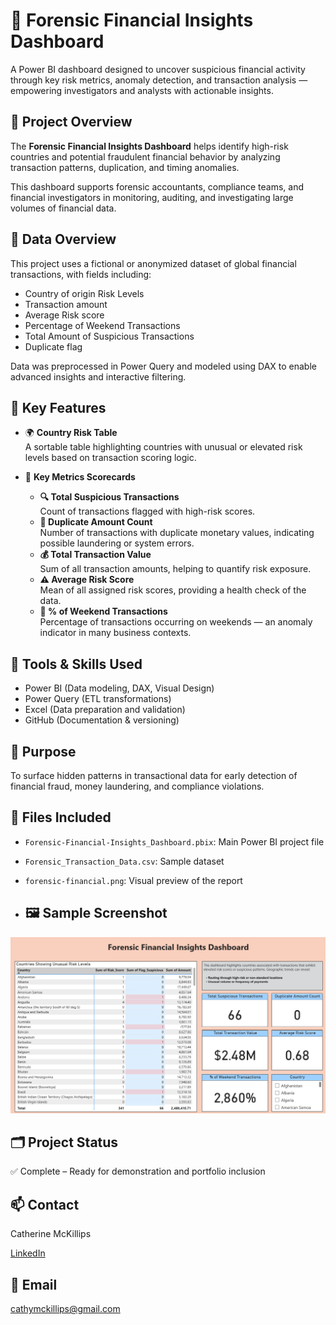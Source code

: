 # 💼 Forensic Financial Insights Dashboard

A Power BI dashboard designed to uncover suspicious financial activity through key risk metrics, anomaly detection, and transaction analysis — empowering investigators and analysts with actionable insights.

## 🚀 Project Overview

The **Forensic Financial Insights Dashboard** helps identify high-risk countries and potential fraudulent financial behavior by analyzing transaction patterns, duplication, and timing anomalies.

This dashboard supports forensic accountants, compliance teams, and financial investigators in monitoring, auditing, and investigating large volumes of financial data.

## 📂 Data Overview

This project uses a fictional or anonymized dataset of global financial transactions, with fields including:
- Country of origin Risk Levels
- Transaction amount
- Average Risk score
- Percentage of Weekend Transactions
- Total Amount of Suspicious Transactions
- Duplicate flag

Data was preprocessed in Power Query and modeled using DAX to enable advanced insights and interactive filtering.

## 📌 Key Features

- 🌍 **Country Risk Table**  
  A sortable table highlighting countries with unusual or elevated risk levels based on transaction scoring logic.

- 🧾 **Key Metrics Scorecards**
  - **🔍 Total Suspicious Transactions**  
    Count of transactions flagged with high-risk scores.
  - **🔁 Duplicate Amount Count**  
    Number of transactions with duplicate monetary values, indicating possible laundering or system errors.
  - **💰 Total Transaction Value**  
    Sum of all transaction amounts, helping to quantify risk exposure.
  - **⚠️ Average Risk Score**  
    Mean of all assigned risk scores, providing a health check of the data.
  - **📆 % of Weekend Transactions**  
    Percentage of transactions occurring on weekends — an anomaly indicator in many business contexts.

## 🧠 Tools & Skills Used

- Power BI (Data modeling, DAX, Visual Design)
- Power Query (ETL transformations)
- Excel (Data preparation and validation)
- GitHub (Documentation & versioning)

## 🎯 Purpose

To surface hidden patterns in transactional data for early detection of financial fraud, money laundering, and compliance violations.


## 📁 Files Included
- `Forensic-Financial-Insights_Dashboard.pbix`: Main Power BI project file
- `Forensic_Transaction_Data.csv`: Sample dataset
- `forensic-financial.png`: Visual preview of the report

- ## 🖼 Sample Screenshot

![Dashboard Overview](forensic-financial.png)


## 🗂️ Project Status

✅ Complete – Ready for demonstration and portfolio inclusion  

## 📫 Contact
Catherine McKillips

[LinkedIn](https://www.linkedin.com/in/catherine-mckillips-data-analytics)  

## 📧 Email
cathymckillips@gmail.com


